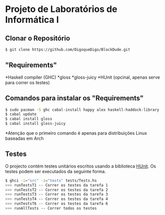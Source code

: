 # Projeto de Laboratórios de Informática I

## Clonar o Repositório

```bash
$ git clone https://github.com/DigoqueDigo/BlockDude.git
```

## "Requirements"

*Haskell compiler (GHC)
*gloss
*gloss-juicy
*HUnit (opcinal, apenas serve para correr os testes)

## Comandos para instalar os "Requirements"

```bash
$ sudo pacman -S ghc cabal-install happy alex haskell-haddock-library
$ cabal update
$ cabal install gloss
$ cabal install gloss-juicy
```
*Atenção que o primeiro comando é apenas para distribuições Linux baseadas em Arch

## Testes

O projecto contém testes unitários escritos usando a biblioteca [HUnit](https://hackage.haskell.org/package/HUnit). Os testes podem ser executados da seguinte forma.

```bash
$ ghci -i="src" -i="tests" tests/Tests.hs
>>> runTestsT1 -- Correr os testes da tarefa 1
>>> runTestsT2 -- Correr os testes da tarefa 2
>>> runTestsT3 -- Correr os testes da tarefa 3
>>> runTestsT4 -- Correr os testes da tarefa 4
>>> runTestsT6 -- Correr os testes da tarefa 6
>>> runAllTests -- Correr todos os testes
```
